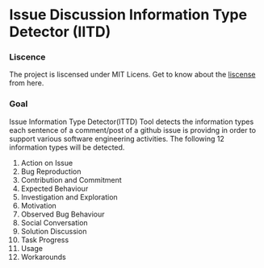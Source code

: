 # Issue Discussion Information Type Detector (IITD)

### Liscence
The project is liscensed under MIT Licens. Get to know about the [liscense](https://github.com/tamanna037/InformationTypesDetectionNLP/blob/main/LICENSE) from here.

### Goal
Issue Information Type Detector(ITTD) Tool detects the information types each sentence of a comment/post of a github issue is providng in order to support various software engineering activities.  The following 12 information types will be detected.
1. Action on Issue
2. Bug Reproduction
3. Contribution and Commitment 
4. Expected Behaviour
5. Investigation and Exploration
6. Motivation 
7. Observed Bug Behaviour
8. Social Conversation 
9. Solution Discussion
10. Task Progress
11. Usage 
12. Workarounds
